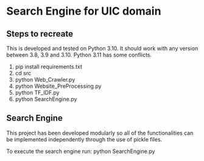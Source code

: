 # Search Engine for UIC domain

## Steps to recreate 
This is developed and tested on Python 3.10. It should work with any version between 3.8, 3.9 and 3.10. Python 3.11 has some conflicts.
1. pip install requirements.txt
2. cd src
3. python Web_Crawler.py
4. python Website_PreProcessing.py
5. python TF_IDF.py
6. python SearchEngine.py

## Search Engine
This project has been developed modularly so all of the functionalities can be implemented independently through the use of pickle files. 

To execute the search engine run: python SearchEngine.py
